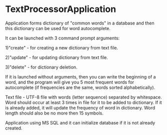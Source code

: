 # TextProcessorApplication
Application forms dictionary of "common words" in a database and then this dictionary can be used for word autocomplete. 

It can be launched with 3 command prompt arguments: 

1)"create" - for creating a new dictionary from text file.

2)"update" - for updating dictionary from text file.

3)"delete" - for dictionary deletion.


If it is launched without arguments, then you can write the beginning of a word, and the program will give you 5 most frequent words for autocomplete (if frequencies  are the same, words sorted alphabetically).

Text file - UTF-8 file with words (letter sequence) separated by whitespace. Word should occur at least 3 times in file for it to be added to dictionary. If it is already added, it will update the frequency of word in dictionary. Word length should also be no more then 15 symbols.

Application using MS SQL and it can initialize database if it is not already created.
